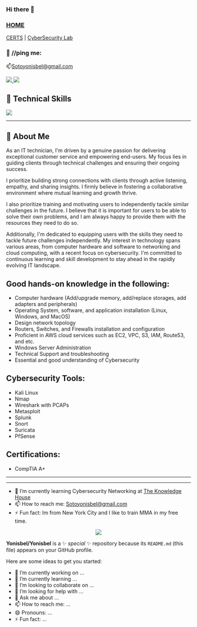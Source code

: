 ### Hi there 👋

### [HOME](https://github.com/Yonisbel) 

<!--| [RESEARCH](https://emiliedionisio.github.io/emResearch.html) | [RESUME ON GITPAGE](https://emiliedionisio.github.io/emtechres.html) | [RESUME PDF VERSION](EmilieDionisio-Res07302023.pdf) --> 
[CERTS](https://www.credly.com/users/yonisbelsoto/badges) | [CyberSecurity Lab](https://drive.google.com/file/d/1h7zz5UAKukQHGG2uR2SkGPS4XLJ1RyBH/view?usp=sharing)<br /> 

### 📱 **//ping me:**
📫Sotoyonisbel@gmail.com <br />
<p>
  <a href="www.linkedin.com/in/yonisbelsoto">
    <img src="https://skillicons.dev/icons?i=linkedin"/>
  </a>
  <a href="https://github.com/Yonisbel">
    <img src="https://skillicons.dev/icons?i=github"/>
  </a>
 

<!-- # 🧑‍💻 

---

https://drive.google.com/file/d/1h7zz5UAKukQHGG2uR2SkGPS4XLJ1RyBH/view?usp=sharing




<!--![Main Landing Photo]() -->













## 🤯 Technical Skills

<p align="left">
    <a href="https://github.com/Yonisbel">
    <img src="https://skillicons.dev/icons?i=linux,bash,aws,github,git,docker,vim,html,markdown,wordpress,photoshop,visual studio" /></a>
</p>


<!---|  ![App Screenshot](https://drive.google.com/uc?export=view&id=1_Px6rC01N12xsDqnYvmyWORzAiwlZXLa)  |   ![App Screenshot](https://drive.google.com/uc?export=view&id=1F_FzXU7DaIzoOblHXQdz4OXzkp2pYw_j)  |    ![App Screenshot](https://drive.google.com/uc?export=view&id=1SF_Rf19mnJaVMP2AVyEiuWalSYp6diR4) |  ![App Screenshot](https://drive.google.com/uc?export=view&id=120uOb3Mj3VsCHq8deMUNFuUsdZFwCyCI)  |
| ---------------------------- | -------------------------- | --------------------- | ------------------ | --->
---

## 🚀 About Me

As an IT technician, I'm driven by a genuine passion for delivering exceptional customer service and empowering end-users. My focus lies in guiding clients through technical challenges and ensuring their ongoing success.

 I prioritize building strong connections with clients through active listening, empathy, and sharing insights. I firmly believe in fostering a collaborative environment where mutual learning and growth thrive.

I also prioritize training and motivating users to independently tackle similar challenges in the future. I believe that it is important for users to be able to solve their own problems, and I am always happy to provide them with the resources they need to do so.

Additionally, I'm dedicated to equipping users with the skills they need to tackle future challenges independently. My interest in technology spans various areas, from computer hardware and software to networking and cloud computing, with a recent focus on cybersecurity. I'm committed to continuous learning and skill development to stay ahead in the rapidly evolving IT landscape.

## Good hands-on knowledge in the following:
- Computer hardware (Add/upgrade memory, add/replace storages, add adapters and peripherals) 
- Operating System, software, and application installation (Linux, Windows, and MacOS)
- Design network topology
- Routers, Switches, and Firewalls installation and configuration
- Proficient in AWS cloud services such as EC2, VPC, S3, IAM, Route53, and etc.
- Windows Server Administration
- Technical Support and troubleshooting
- Essential and good understanding of Cybersecurity 


## Cybersecurity Tools:
- Kali Linux
- Nmap
- Wireshark with PCAPs
- Metasploit
- Splunk
- Snort
- Suricata
- PfSense

## Certifications:
- CompTIA A+

<!-- ## 👩‍💻 [My Resume](https://github.com/emiliedionisio/emiliedionisio.github.io/blob/main/EmilieDionisio-Res2023%26.pdf) -->

---
<!-- necessary cybersecurity knowledge and skills. 

<!--## 📘 [My Research Project](/emResearch.md) 
-->
---

- 🌱 I’m currently learning Cybersecurity Networking at [The Knowledge House](https://www.theknowledgehouse.org/)
- 📫 How to reach me: Sotoyonisbel@gmail.com
- ⚡ Fun fact: Im from New York City and I like to train MMA in my free time.  

<p align="center">
  <a href="www.linkedin.com/in/yonisbelsoto">
    <img src="https://skillicons.dev/icons?i=linkedin" />
  </a>  
   <!-- <a href="https://f14streetphotog.wixsite.com/fstopmoment">
    <img src="https://skillicons.dev/icons?i=instagram" />
  </a>-->
</p>

**Yonisbel/Yonisbel** is a ✨ _special_ ✨ repository because its `README.md` (this file) appears on your GitHub profile.

Here are some ideas to get you started:

- 🔭 I’m currently working on ...
- 🌱 I’m currently learning ...
- 👯 I’m looking to collaborate on ...
- 🤔 I’m looking for help with ...
- 💬 Ask me about ...
- 📫 How to reach me: ...
- 😄 Pronouns: ...
- ⚡ Fun fact: ...

